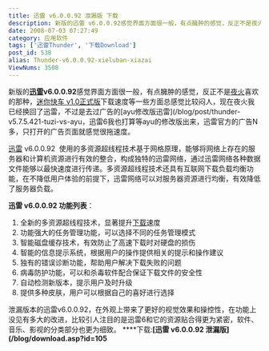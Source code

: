 ```yaml
---
title: 迅雷 v6.0.0.92 泄漏版 下载
description: 新版的迅雷 v6.0.0.92感觉界面方面很一般，有点臃肿的感觉，反正不是夜火喜欢的那种，迷你快车v1.0正式版下载速度等一些方面总感觉比较闷人，现在夜火我已经换回了迅雷，不过是去过广告的ayu修改版迅雷，迅雷6我也打算等ayu的修改版出来，迅雷官方的广告N多，只打开的广告页面就感觉很拖速度。迅雷 v6.0.0.92 使用的多资源超线程技术基于网格原理，能够将网络上存在的服务器和计算机资源进行有效的整合，构成独特的迅雷网络，通过迅雷网络各种数据文件能够以最快速度进行传递。多资源超线程技术还具有互联网下载负载均衡功能，在不降低用户体验的前提下，迅雷网络可以对服务器资源进行均衡，有效降低了服务器负载。
date: 2008-07-03 07:27:49
category: 应用软件
tags: ['迅雷Thunder', '下载Download']
post_id: 538
alias: Thunder-v6.0.0.92-xieluban-xiazai
ViewNums: 3508
---
```


新版的[**迅雷**](/tags/%E8%BF%85%E9%9B%B7Thunder)**v6.0.0.92**感觉界面方面很一般，有点臃肿的感觉，反正不是[夜火](/blog/)喜欢的那种，[迷你快车 v1.0正式版](/blog/flashget-mini-v10-releasehtml "迷你快车 v10正式版 免费下载")下载速度等一些方面总感觉比较闷人，现在夜火我已经换回了迅雷，不过是去过广告的[ayu修改版迅雷](/blog/post/thunder-v5.7.5.421-tuzi-vs-ayu，迅雷6我也打算等ayu的修改版出来，迅雷官方的广告N多，只打开的广告页面就感觉很拖速度。

[迅雷](/tags/%E8%BF%85%E9%9B%B7Thunder) v6.0.0.92  使用的多资源超线程技术基于网格原理，能够将网络上存在的服务器和计算机资源进行有效的整合，构成独特的迅雷网络，通过迅雷网络各种数据文件能够以最快速度进行传递。多资源超线程技术还具有互联网下载负载均衡功能，在不降低用户体验的前提下，迅雷网络可以对服务器资源进行均衡，有效降低了服务器负载。

**迅雷 v6.0.0.92 功能列表**：

1. 全新的多资源超线程技术，显著提升[下载](/tags/%E4%B8%8B%E8%BD%BDDownload)速度
2. 功能强大的任务管理功能，可以选择不同的任务管理模式
3. 智能磁盘缓存技术，有效防止了高速下载时对硬盘的损伤
4. 智能的信息提示系统，根据用户的操作提供相关的提示和操作建议
5. 独有的错误诊断功能，帮助用户解决下载失败的问题
6. 病毒防护功能，可以和杀毒软件配合保证下载文件的安全性
7. 自动检测新版本，提示用户及时升级
8. 提供多种皮肤，用户可以根据自己的喜好进行选择

泄漏版本的迅雷v6.0.0.92，在外观上带来了更好的视觉效果和操控性，在功能上没见有多大的改进，比较引人注目的是迅雷6和它的资源贴合得更为紧密，软件、音乐、影视的分类部分也更为细致。
 ****下载:**[迅雷 v6.0.0.92 泄漏版](/blog/download.asp?id=105**

